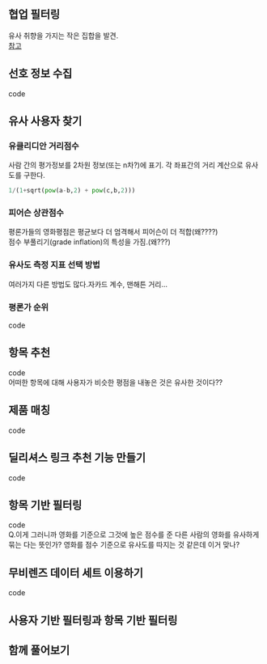 ## 협업 필터링
유사 취향을 가지는 작은 집합을 발견.  
[참고](https://docs.google.com/viewer?url=http://rosaec.snu.ac.kr/meet/file/20120728b.pdf)  

## 선호 정보 수집
code
## 유사 사용자 찾기
### 유클리디안 거리점수
사람 간의 평가정보를 2차원 정보(또는 n차?)에 표기. 각 좌표간의 거리 계산으로 유사도를 구한다.  

````python
1/(1+sqrt(pow(a-b,2) + pow(c,b,2)))
````
### 피어슨 상관점수
평론가들의 영화평점은 평균보다 더 엄격해서 피어슨이 더 적합(왜????)  
점수 부풀리기(grade inflation)의 특성을 가짐.(왜???)

### 유사도 측정 지표 선택 방법
여러가지 다른 방법도 많다.자카드 계수, 맨해튼 거리...
### 평론가 순위
code
## 항목 추천
code  
어떠한 항목에 대해 사용자가 비슷한 평점을 내놓은 것은 유사한 것이다??
## 제품 매칭
code
## 딜리셔스 링크 추천 기능 만들기
code
## 항목 기반 필터링
code  
Q.이게 그러니까 영화를 기준으로 그것에 높은 점수를 준 다른 사람의 
 영화를 유사하게 묶는 다는 뜻인가?
 영화를 점수 기준으로 유사도를 따지는 것 같은데 이거 맞나?
## 무비렌즈 데이터 세트 이용하기
code
## 사용자 기반 필터링과 항목 기반 필터링
## 함께 풀어보기
